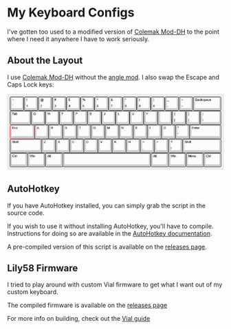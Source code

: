 # My Keyboard Configs

I've gotten too used to a modified version of [Colemak Mod-DH](https://colemakmods.github.io/mod-dh/) to the point where I need it anywhere I have to work seriously.

## About the Layout

I use [Colemak Mod-DH](https://colemakmods.github.io/mod-dh/) without the [angle mod](https://colemakmods.github.io/mod-dh/#angle-mod). I also swap the Escape and Caps Lock keys:

![keyboard layout](./keyboard-layout.png)

## AutoHotkey

If you have AutoHotkey installed, you can simply grab the script in the source code.

If you wish to use it without installing AutoHotkey, you'll have to compile. Instructions for doing so are available in the [AutoHotkey documentation](https://www.autohotkey.com/docs/Scripts.htm#ahk2exe).

A pre-compiled version of this script is available on the [releases page](https://github.com/ChuseCubr/keyboard-config).

## Lily58 Firmware

I tried to play around with custom Vial firmware to get what I want out of my custom keyboard.

The compiled firmware is available on the [releases page](https://github.com/ChuseCubr/keyboard-config)

For more info on building, check out the [Vial guide](https://get.vial.today/docs/porting-to-vial.html)

